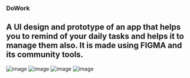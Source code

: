 ### **DoWork**
## A UI design and prototype of an app that helps you to remind of your daily tasks and helps it to manage them also. It is made using FIGMA and its community tools.
![image](https://user-images.githubusercontent.com/73077868/118180257-f3c52180-b453-11eb-9265-7fc3eb6f3eef.png)
![image](https://user-images.githubusercontent.com/73077868/118180383-15bea400-b454-11eb-8dd8-a49a1146ee9c.png)
![image](https://user-images.githubusercontent.com/73077868/118180486-34bd3600-b454-11eb-89d2-29f33837a220.png)
![image](https://user-images.githubusercontent.com/73077868/118180613-5dddc680-b454-11eb-9f34-9001f298089a.png)
